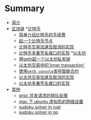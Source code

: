 # Summary

* [简介](README.md)
* [区块链](README.md)
  *[比特币]()
    * [简单介绍比特币的手续费](区块链/比特币的手续费.md)
    * [起一个比特币节点](区块链/start-a-BTC-node.md)
    * [比特币交易加速及取消的实现](区块链/比特币交易加速及取消的实现.md)
    * [比特币多重签名接口的实现](区块链/比特币多重签名接口的实现.md)
  *[以太坊]()
    * [用geth起一个以太坊私有链](区块链/private-chain-with-geth.md)
    * [以太坊交易中的'inner transaction'](区块链/ethereum-inner-tx-from-multisign.md)
    * [使用`geth console`发布智能合约](区块链/使用geth-console发布智能合约.md)
    * [以太坊交易加速及取消的实现](区块链/以太坊交易加速及取消的实现.md)
    * [以太坊多重签名接口的实现](区块链/以太坊多重签名接口的实现.md)
* [其他](README.md)
  * [grpc 并发请求的排队处理](其他/grpc并发请求的排队处理.md)
  * [mac 下 ubuntu 虚拟机的网络设置](其他/mac下ubuntu虚拟机的网络设置.md)
  * [sudoku solver in rust](其他/sudoku-solver-in-rust.md)
  * [sudoku solver in go](其他/sudoku-solver-in-go.md)